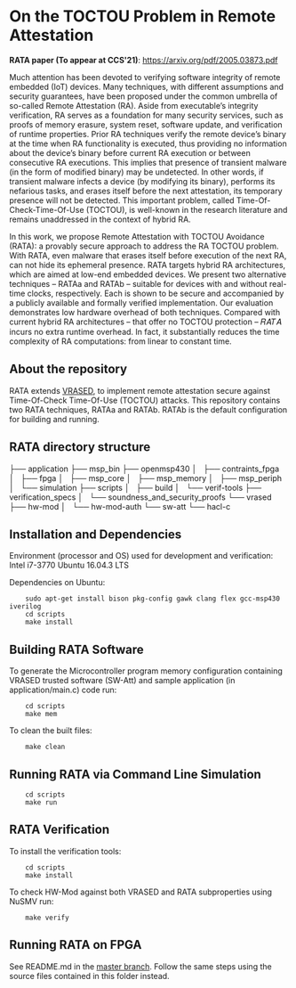# On the TOCTOU Problem in Remote Attestation 

**RATA paper (To appear at CCS'21)**: https://arxiv.org/pdf/2005.03873.pdf

Much attention has been devoted to verifying software integrity of remote embedded (IoT) devices. Many techniques, with different assumptions and security guarantees, have been proposed under the common umbrella of so-called Remote Attestation (RA). Aside from executable’s integrity verification, RA serves as a foundation for many security services, such as proofs of memory erasure, system reset, software update, and verification of runtime properties. Prior RA techniques verify the remote device’s binary at the time when RA functionality is executed, thus providing no information about the device’s binary before current RA execution or between consecutive RA executions. This implies that presence of transient malware (in the form of modified binary) may be undetected. In other words, if transient malware infects a device (by modifying its binary), performs its nefarious tasks, and erases itself before the next attestation, its temporary presence will not be detected. This important problem, called Time-Of-Check-Time-Of-Use (TOCTOU), is well-known in the research literature and remains unaddressed in the context of hybrid RA.

In this work, we propose Remote Attestation with TOCTOU Avoidance (RATA): a provably secure approach to address the RA TOCTOU problem. With RATA, even malware that erases itself before execution of the next RA, can not hide its ephemeral presence. RATA targets hybrid RA architectures, which are aimed at low-end embedded devices. We present two alternative techniques – RATAa and RATAb – suitable for devices with and without real-time clocks, respectively. Each is shown to be secure and accompanied by a publicly available and formally verified implementation. Our evaluation demonstrates low hardware overhead of both techniques. Compared with current hybrid RA architectures – that offer no TOCTOU protection – 𝑅𝐴𝑇𝐴 incurs no extra runtime overhead. In fact, it substantially reduces the time complexity of RA computations: from linear to constant time.

## About the repository

RATA extends [VRASED](https://github.com/sprout-uci/vrased), to implement remote attestation secure against Time-Of-Check Time-Of-Use (TOCTOU) attacks. This repository contains two RATA techniques, RATAa and RATAb. RATAb is the default configuration for building and running.

## RATA directory structure

├── application
├── msp_bin
├── openmsp430
│   ├── contraints_fpga
│   ├── fpga
│   ├── msp_core
│   ├── msp_memory
│   ├── msp_periph
│   └── simulation
├── scripts
│   ├── build
│   └── verif-tools
├── verification_specs
│   └── soundness_and_security_proofs
└── vrased
	├── hw-mod
	│   └── hw-mod-auth
	└── sw-att
	    └── hacl-c


## Installation and Dependencies

Environment (processor and OS) used for development and verification: Intel i7-3770 Ubuntu 16.04.3 LTS

Dependencies on Ubuntu:

        sudo apt-get install bison pkg-config gawk clang flex gcc-msp430 iverilog
        cd scripts
        make install

## Building RATA Software

To generate the Microcontroller program memory configuration containing VRASED trusted software (SW-Att) and sample application (in application/main.c) code run:

        cd scripts
        make mem
        
To clean the built files:

        make clean

## Running RATA via Command Line Simulation

        cd scripts
        make run

## RATA Verification

To install the verification tools:

        cd scripts
        make install

To check HW-Mod against both VRASED and RATA subproperties using NuSMV run:

        make verify


## Running RATA on FPGA

See README.md in the [master branch](https://github.com/sprout-uci/vrased).
Follow the same steps using the source files contained in this folder instead.
